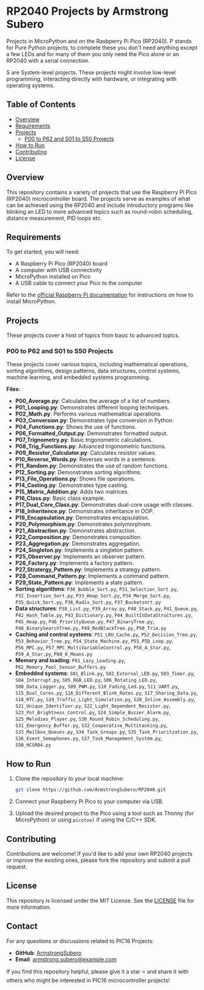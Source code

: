 # RP2040 Projects by Armstrong Subero

Projects in MicroPython and on the Rasbperry Pi Pico (RP2040).
P stands for Pure Python projects, to complete these you don't need anything except a few LEDs and for many of them
you only need the Pico alone or an RP2040 with a serial connection. 

S are System-level projects. These projects might involve low-level programming, interacting directly with hardware, 
or integrating with operating systems.

## Table of Contents
- [Overview](#overview)
- [Requirements](#requirements)
- [Projects](#projects)
  - [P00 to P62 and S01 to S50 Projects](#p00-to-p62-and-s01-to-s50-projects)
- [How to Run](#how-to-run)
- [Contributing](#contributing)
- [License](#license)

## Overview

This repository contains a variety of projects that use the Raspberry Pi Pico (RP2040) microcontroller board. The projects serve as examples of what can be achieved using the RP2040 and include introductory programs like blinking an LED to more advanced topics such as round-robin scheduling, distance measurement, PID loops etc.

## Requirements

To get started, you will need:

- A Raspberry Pi Pico (RP2040) board
- A computer with USB connectivity
- MicroPython installed on Pico
- A USB cable to connect your Pico to the computer

Refer to the [official Raspberry Pi documentation](https://www.raspberrypi.com/documentation/microcontrollers/) for instructions on how to install MicroPython.

## Projects
These projects cover a host of topics from basic to advanced topics. 

### P00 to P62 and S01 to S50 Projects

These projects cover various topics, including mathematical operations, sorting algorithms, design patterns, data structures, control systems, machine learning, and embedded systems programming.

**Files**:
- **P00_Average.py**: Calculates the average of a list of numbers.
- **P01_Looping.py**: Demonstrates different looping techniques.
- **P02_Math.py**: Performs various mathematical operations.
- **P03_Conversion.py**: Demonstrates type conversion in Python.
- **P04_Functions.py**: Shows the use of functions.
- **P06_Formatted_Output.py**: Demonstrates formatted output.
- **P07_Trignometry.py**: Basic trigonometric calculations.
- **P08_Trig_Functions.py**: Advanced trigonometric functions.
- **P09_Resistor_Calculator.py**: Calculates resistor values.
- **P10_Reverse_Words.py**: Reverses words in a sentence.
- **P11_Random.py**: Demonstrates the use of random functions.
- **P12_Sorting.py**: Demonstrates sorting algorithms.
- **P13_File_Operations.py**: Shows file operations.
- **P14_Casting.py**: Demonstrates type casting.
- **P15_Matrix_Addition.py**: Adds two matrices.
- **P16_Class.py**: Basic class example.
- **P17_Dual_Core_Class.py**: Demonstrates dual-core usage with classes.
- **P18_Inheritence.py**: Demonstrates inheritance in OOP.
- **P19_Encapsulation.py**: Demonstrates encapsulation.
- **P20_Polymorphism.py**: Demonstrates polymorphism.
- **P21_Abstraction.py**: Demonstrates abstraction.
- **P22_Composition.py**: Demonstrates composition.
- **P23_Aggregation.py**: Demonstrates aggregation.
- **P24_Singleton.py**: Implements a singleton pattern.
- **P25_Observer.py**: Implements an observer pattern.
- **P26_Factory.py**: Implements a factory pattern.
- **P27_Stratergy_Pattern.py**: Implements a strategy pattern.
- **P28_Command_Pattern.py**: Implements a command pattern.
- **P29_State_Pattern.py**: Implements a state pattern.
- **Sorting algorithms**: `P30_Bubble_Sort.py`, `P31_Selection_Sort.py`, `P32_Insertion_Sort.py`, `P33_Heap_Sort.py`, `P34_Merge_Sort.py`, `P35_Quick_Sort.py`, `P36_Radix_Sort.py`, `P37_Bucketsort.py`
- **Data structures**: `P38_List.py`,
`P39_Array.py`,
`P40_Stack.py`,
`P41_Queue.py`, `P42_Hash_Table.py`, `P43_Dictionary.py`, `P44_BuiltInDataStructures.py`, `P45_Heap.py`, `P46_PriorityQueue.py`, `P47_BinaryTree.py`, `P48_BinarySearchTree.py`, `P49_RedBlackTree.py`, `P50_Trie.py`
- **Caching and control systems**: `P51_LRU_Cache.py`, `P52_Decision_Tree.py`, `P53_Behavior_Tree.py`, `P54_State_Machine.py`, `P55_PID_Loop.py`,
`P56_MPC.py`, `P57_MPC_MultiVariableControl.py`, `P58_A_Star.py`,
`P59_A_Star.py`,
`P60_K_Means.py`
- **Memory and loading**: `P61_Lazy_Loading.py`, `P62_Memory_Pool_Sensor_Buffers.py`
- **Embedded systems**: `S01_Blink.py`, `S02_External_LED.py`, `S03_Timer.py`, `S04_Interrupt.py`, `S05_RGB_LED.py`, `S06_Rotating_LED.py`, `S08_Data_Logger.py`,
`S09_PWM.py`,
`S10_Fading_Led.py`, `S11_UART.py`, `S15_Dual_Cores.py`, `S16_Different_Blink_Rates.py`, `S17_Sharing_Data.py`, `S18_RTC.py`, `S19_Traffic_Light_Simulation.py`, `S20_Inline_Assembly.py`, `S21_Unique_Identifier.py`, `S22_Light_Dependent_Resistor.py`, `S23_Pot_Brightness_Control.py`, `S24_Simple_Buzzer_Alarm.py`, `S25_Melodies_Player.py`, `S30_Round_Robin_Scheduling.py`, `S31_Emergency_Buffer.py`, `S32_Cooperative_Multitasking.py`, `S33_Mailbox_Queues.py`, `S34_Task_Groups.py`, `S35_Task_Prioritzation.py`, `S36_Event_Semaphones.py`, `S37_Task_Management_System.py`, `S50_HCSR04.py`

## How to Run

1. Clone the repository to your local machine:
   ```bash
   git clone https://github.com/ArmstrongSubero/RP2040.git
   ```

2. Connect your Raspberry Pi Pico to your computer via USB.

3. Upload the desired project to the Pico using a tool such as Thonny (for MicroPython) or using `picotool` if using the C/C++ SDK.

## Contributing

Contributions are welcome! If you'd like to add your own RP2040 projects or improve the existing ones, please fork the repository and submit a pull request.

## License

This repository is licensed under the MIT License. See the [LICENSE](LICENSE) file for more information.

## Contact

For any questions or discussions related to PIC16 Projects:
- **GitHub**: [ArmstrongSubero](https://github.com/ArmstrongSubero)
- **Email**: [armstrong.subero@example.com](mailto:armstrong.subero@gmail.com)

If you find this repository helpful, please give it a star ⭐ and share it with others who might be interested in PIC16 microcontroller projects!
